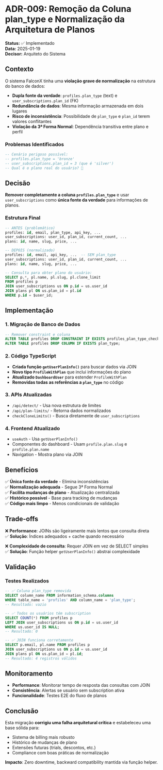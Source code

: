 # ADR-009: Remoção da Coluna plan_type e Normalização da Arquitetura de Planos

**Status:** ✅ Implementado  
**Data:** 2025-01-19  
**Decisor:** Arquiteto do Sistema  

## Contexto

O sistema FalconX tinha uma **violação grave de normalização** na estrutura do banco de dados:

- **Dupla fonte da verdade**: `profiles.plan_type` (text) e `user_subscriptions.plan_id` (FK)
- **Redundância de dados**: Mesma informação armazenada em dois lugares
- **Risco de inconsistência**: Possibilidade de `plan_type` e `plan_id` terem valores conflitantes
- **Violação da 3ª Forma Normal**: Dependência transitiva entre plano e perfil

### Problemas Identificados

```sql
-- Cenário perigoso possível:
-- profiles.plan_type = 'bronze'
-- user_subscriptions.plan_id = 3 (que é 'silver')
-- Qual é o plano real do usuário? 🤔
```

## Decisão

**Remover completamente a coluna `profiles.plan_type`** e usar `user_subscriptions` como **única fonte da verdade** para informações de planos.

### Estrutura Final

```sql
-- ANTES (problemático)
profiles: id, email, plan_type, api_key, ...
user_subscriptions: user_id, plan_id, current_count, ...
plans: id, name, slug, price, ...

-- DEPOIS (normalizado)
profiles: id, email, api_key, ...  -- SEM plan_type
user_subscriptions: user_id, plan_id, current_count, ...
plans: id, name, slug, price, ...

-- Consulta para obter plano do usuário:
SELECT p.*, pl.name, pl.slug, pl.clone_limit
FROM profiles p
JOIN user_subscriptions us ON p.id = us.user_id  
JOIN plans pl ON us.plan_id = pl.id
WHERE p.id = $user_id;
```

## Implementação

### 1. Migração de Banco de Dados

```sql
-- Remover constraint e coluna
ALTER TABLE profiles DROP CONSTRAINT IF EXISTS profiles_plan_type_check;
ALTER TABLE profiles DROP COLUMN IF EXISTS plan_type;
```

### 2. Código TypeScript

- **Criada função `getUserPlanInfo()`** para buscar dados via JOIN
- **Novo tipo `ProfileWithPlan`** que inclui informações do plano
- **Atualizado `DashboardUser`** para estender `ProfileWithPlan`
- **Removidas todas as referências a `plan_type`** no código

### 3. APIs Atualizadas

- `/api/detect/` - Usa nova estrutura de limites
- `/api/plan-limits/` - Retorna dados normalizados
- `checkCloneLimits()` - Busca diretamente de `user_subscriptions`

### 4. Frontend Atualizado

- `useAuth` - Usa `getUserPlanInfo()`
- Componentes do dashboard - Usam `profile.plan.slug` e `profile.plan.name`
- Navigation - Mostra plano via JOIN

## Benefícios

✅ **Única fonte da verdade** - Elimina inconsistências  
✅ **Normalização adequada** - Segue 3ª Forma Normal  
✅ **Facilita mudanças de plano** - Atualização centralizada  
✅ **Histórico possível** - Base para tracking de mudanças  
✅ **Código mais limpo** - Menos condicionais de validação  

## Trade-offs

❌ **Performance**: JOINs são ligeiramente mais lentos que consulta direta  
✅ **Solução**: Índices adequados + cache quando necessário  

❌ **Complexidade de consulta**: Requer JOIN em vez de SELECT simples  
✅ **Solução**: Função helper `getUserPlanInfo()` abstrai complexidade  

## Validação

### Testes Realizados

```sql
-- ✅ Coluna plan_type removida
SELECT column_name FROM information_schema.columns 
WHERE table_name = 'profiles' AND column_name = 'plan_type';
-- Resultado: vazio

-- ✅ Todos os usuários têm subscription
SELECT COUNT(*) FROM profiles p
LEFT JOIN user_subscriptions us ON p.id = us.user_id
WHERE us.user_id IS NULL;
-- Resultado: 0

-- ✅ JOIN funciona corretamente
SELECT p.email, pl.name FROM profiles p
JOIN user_subscriptions us ON p.id = us.user_id
JOIN plans pl ON us.plan_id = pl.id;
-- Resultado: 4 registros válidos
```

## Monitoramento

- **Performance**: Monitorar tempo de resposta das consultas com JOIN
- **Consistência**: Alertas se usuário sem subscription ativa
- **Funcionalidade**: Testes E2E do fluxo de planos

## Conclusão

Esta migração **corrigiu uma falha arquitetural crítica** e estabeleceu uma base sólida para:

- Sistema de billing mais robusto
- Histórico de mudanças de plano
- Extensões futuras (trials, descontos, etc.)
- Compliance com boas práticas de normalização

**Impacto**: Zero downtime, backward compatibility mantida via função helper. 